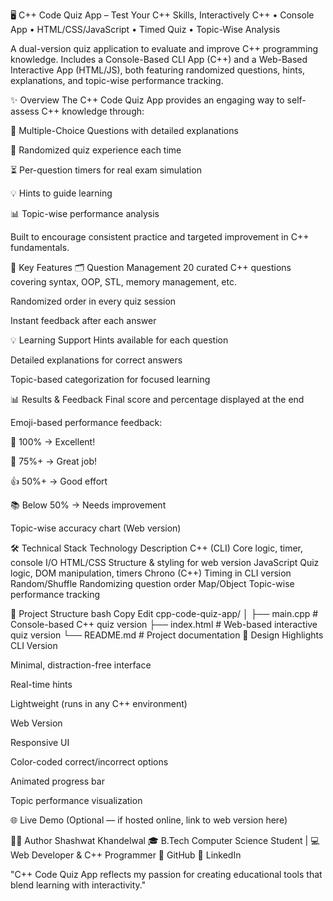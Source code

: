 🖥️ C++ Code Quiz App – Test Your C++ Skills, Interactively
C++ • Console App • HTML/CSS/JavaScript • Timed Quiz • Topic-Wise Analysis

A dual-version quiz application to evaluate and improve C++ programming knowledge.
Includes a Console-Based CLI App (C++) and a Web-Based Interactive App (HTML/JS), both featuring randomized questions, hints, explanations, and topic-wise performance tracking.

✨ Overview
The C++ Code Quiz App provides an engaging way to self-assess C++ knowledge through:

📝 Multiple-Choice Questions with detailed explanations

🎯 Randomized quiz experience each time

⏳ Per-question timers for real exam simulation

💡 Hints to guide learning

📊 Topic-wise performance analysis

Built to encourage consistent practice and targeted improvement in C++ fundamentals.

🔧 Key Features
🗂️ Question Management
20 curated C++ questions covering syntax, OOP, STL, memory management, etc.

Randomized order in every quiz session

Instant feedback after each answer

💡 Learning Support
Hints available for each question

Detailed explanations for correct answers

Topic-based categorization for focused learning

📊 Results & Feedback
Final score and percentage displayed at the end

Emoji-based performance feedback:

🌟 100% → Excellent!

🎉 75%+ → Great job!

👍 50%+ → Good effort

📚 Below 50% → Needs improvement

Topic-wise accuracy chart (Web version)

🛠️ Technical Stack
Technology	Description
C++ (CLI)	Core logic, timer, console I/O
HTML/CSS	Structure & styling for web version
JavaScript	Quiz logic, DOM manipulation, timers
Chrono (C++)	Timing in CLI version
Random/Shuffle	Randomizing question order
Map/Object	Topic-wise performance tracking

📁 Project Structure
bash
Copy
Edit
cpp-code-quiz-app/
│
├── main.cpp        # Console-based C++ quiz version
├── index.html      # Web-based interactive quiz version
└── README.md       # Project documentation
🎨 Design Highlights
CLI Version

Minimal, distraction-free interface

Real-time hints

Lightweight (runs in any C++ environment)

Web Version

Responsive UI

Color-coded correct/incorrect options

Animated progress bar

Topic performance visualization



🌐 Live Demo
(Optional — if hosted online, link to web version here)

🧑‍💻 Author
Shashwat Khandelwal
🎓 B.Tech Computer Science Student | 💻 Web Developer & C++ Programmer
🔗 GitHub
🔗 LinkedIn

"C++ Code Quiz App reflects my passion for creating educational tools that blend learning with interactivity."
